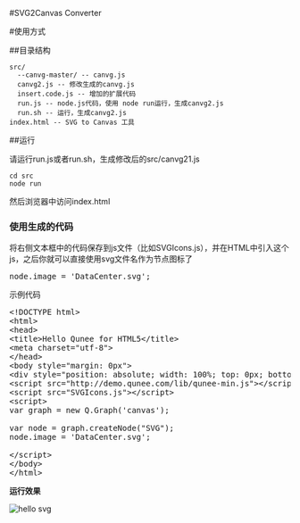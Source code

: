 #SVG2Canvas Converter

#使用方式

##目录结构

```
src/
  --canvg-master/ -- canvg.js
  canvg2.js -- 修改生成的canvg.js
  insert.code.js -- 增加的扩展代码
  run.js -- node.js代码，使用 node run运行，生成canvg2.js
  run.sh -- 运行，生成canvg2.js
index.html -- SVG to Canvas 工具
```

##运行

请运行run.js或者run.sh，生成修改后的src/canvg21.js
```
cd src
node run
```
然后浏览器中访问index.html

### 使用生成的代码

将右侧文本框中的代码保存到js文件（比如SVGIcons.js），并在HTML中引入这个js，之后你就可以直接使用svg文件名作为节点图标了
<pre class="prettyprint">node.image = 'DataCenter.svg';
</pre>
示例代码
<pre class="prettyprint">&lt;!DOCTYPE html&gt;
&lt;html&gt;
&lt;head&gt;
&lt;title&gt;Hello Qunee for HTML5&lt;/title&gt;
&lt;meta charset="utf-8"&gt;
&lt;/head&gt;
&lt;body style="margin: 0px"&gt;
&lt;div style="position: absolute; width: 100%; top: 0px; bottom: 0px;" id="canvas"&gt;&lt;/div&gt;
&lt;script src="http://demo.qunee.com/lib/qunee-min.js"&gt;&lt;/script&gt;
&lt;script src="SVGIcons.js"&gt;&lt;/script&gt;
&lt;script&gt;
var graph = new Q.Graph('canvas');

var node = graph.createNode("SVG");
node.image = 'DataCenter.svg';

&lt;/script&gt;
&lt;/body&gt;
&lt;/html&gt;
</pre>
**运行效果**

![hello svg](http://blog.qunee.com/wp-content/uploads/2015/04/Screen-Shot-2015-04-30-at-5.35.31-PM.png)